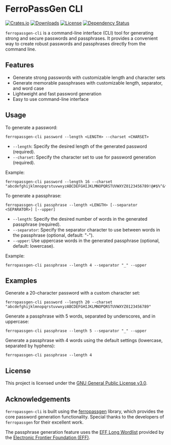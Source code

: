 # FerroPassGen CLI

[![Crates.io](https://img.shields.io/crates/v/ferropassgen-cli)](https://crates.io/crates/ferropassgen-cli)
[![Downloads](https://img.shields.io/crates/d/ferropassgen-cli.svg)](https://crates.io/crates/ferropassgen-cli)
[![License](https://img.shields.io/crates/l/ferropassgen-cli)](https://crates.io/crates/ferropassgen-cli)
[![Dependency Status](https://deps.rs/repo/github/JamesClarke7283/FerroPassGen/status.svg)](https://deps.rs/repo/github/JamesClarke7283/FerroPassGen)

`ferropassgen-cli` is a command-line interface (CLI) tool for generating strong
and secure passwords and passphrases. It provides a convenient way to create
robust passwords and passphrases directly from the command line.

## Features

- Generate strong passwords with customizable length and character sets
- Generate memorable passphrases with customizable length, separator, and word
  case
- Lightweight and fast password generation
- Easy to use command-line interface

## Usage

To generate a password:

```shell
ferropassgen-cli password --length <LENGTH> --charset <CHARSET>
```

- `--length`: Specify the desired length of the generated password (required).
- `--charset`: Specify the character set to use for password generation
  (required).

Example:

```shell
ferropassgen-cli password --length 16 --charset "abcdefghijklmnopqrstuvwxyzABCDEFGHIJKLMNOPQRSTUVWXYZ0123456789!@#$%^&*"
```

To generate a passphrase:

```shell
ferropassgen-cli passphrase --length <LENGTH> [--separator <SEPARATOR>] [--upper]
```

- `--length`: Specify the desired number of words in the generated passphrase
  (required).
- `--separator`: Specify the separator character to use between words in the
  passphrase (optional, default: "-").
- `--upper`: Use uppercase words in the generated passphrase (optional, default:
  lowercase).

Example:

```shell
ferropassgen-cli passphrase --length 4 --separator "_" --upper
```

## Examples

Generate a 20-character password with a custom character set:

```shell
ferropassgen-cli password --length 20 --charset "abcdefghijklmnopqrstuvwxyzABCDEFGHIJKLMNOPQRSTUVWXYZ0123456789"
```

Generate a passphrase with 5 words, separated by underscores, and in uppercase:

```shell
ferropassgen-cli passphrase --length 5 --separator "_" --upper
```

Generate a passphrase with 4 words using the default settings (lowercase,
separated by hyphens):

```shell
ferropassgen-cli passphrase --length 4
```

## License

This project is licensed under the [GNU General Public License v3.0](LICENSE).

## Acknowledgements

`ferropassgen-cli` is built using the
[ferropassgen](https://crates.io/crates/ferropassgen) library, which provides
the core password generation functionality. Special thanks to the developers of
`ferropassgen` for their excellent work.

The passphrase generation feature uses the
[EFF Long Wordlist](https://www.eff.org/deeplinks/2016/07/new-wordlists-random-passphrases)
provided by the [Electronic Frontier Foundation (EFF)](https://www.eff.org/).
